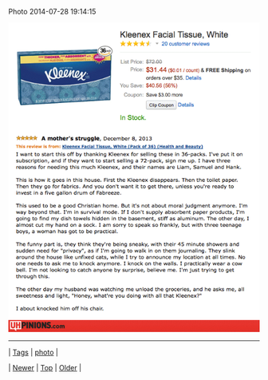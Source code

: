 <!--
title: Photo 2014-07-28 19
date: 2020-06-28T15:27:00.361Z
tags: photo
-->


Photo 2014-07-28 19:14:15

![](93133571234-0.png)

<!--BOTTOM-POST-NAVIGATION-->
---

| [Tags](tags.md) | [photo](tag-photo.md) |

| [Newer](93127102020.md) | [Top](index.md) | [Older](93140493219.md) |